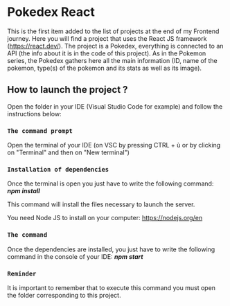 # Pokedex React
This is the first item added to the list of projects at the end of my Frontend journey. Here you will find a project that uses the React JS framework (https://react.dev/). The project is a Pokedex, everything is connected to an API (the info about it is in the code of this project). As in the Pokemon series, the Pokedex gathers here all the main information (ID, name of the pokemon, type(s) of the pokemon and its stats as well as its image).

## How to launch the project ?

Open the folder in your IDE (Visual Studio Code for example) and follow the instructions below:

### `The command prompt`

Open the terminal of your IDE (on VSC by pressing CTRL + ù or by clicking on "Terminal" and then on "New terminal")

### `Installation of dependencies`

Once the terminal is open you just have to write the following command: ***npm install***

This command will install the files necessary to launch the server.

You need Node JS to install on your computer: https://nodejs.org/en

### `The command`

Once the dependencies are installed, you just have to write the following command in the console of your IDE: ***npm start***

### `Reminder`

It is important to remember that to execute this command you must open the folder corresponding to this project.
